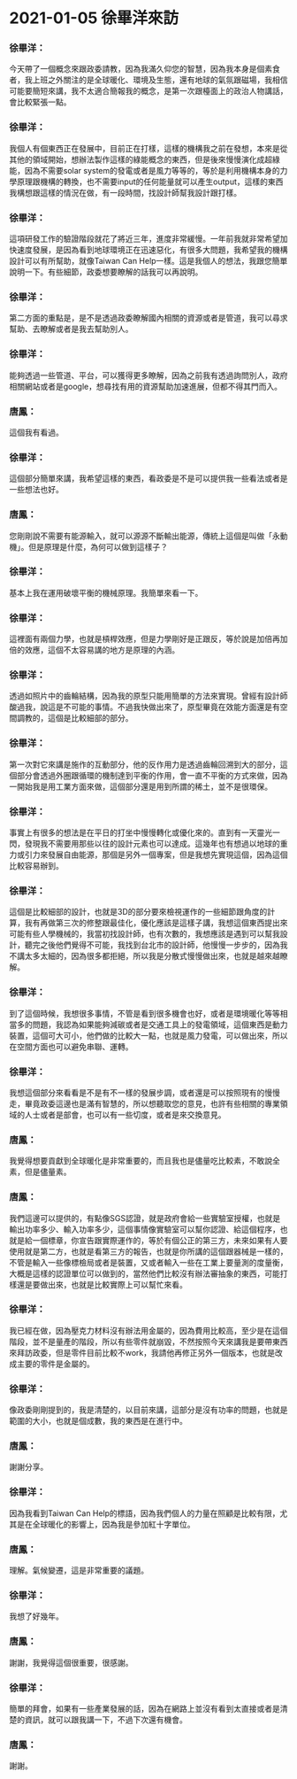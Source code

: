 # 2021-01-05 徐畢洋來訪

### 徐畢洋：
今天帶了一個概念來跟政委請教，因為我滿久仰您的智慧，因為我本身是個素食者，我上班之外關注的是全球暖化、環境及生態，還有地球的氣氛跟磁場，我相信可能要簡短來講，我不太適合簡報我的概念，是第一次跟檯面上的政治人物講話，會比較緊張一點。

### 徐畢洋：
我個人有個東西正在發展中，目前正在打樣，這樣的機構我之前在發想，本來是從其他的領域開始，想辦法製作這樣的綠能概念的東西，但是後來慢慢演化成超綠能，因為不需要solar system的發電或者是風力等等的，等於是利用機構本身的力學原理跟機構的轉換，也不需要input的任何能量就可以產生output，這樣的東西我構想跟這樣的情況在做，有一段時間，找設計師幫我設計跟打樣。

### 徐畢洋：
這項研發工作的驗證階段就花了將近三年，進度非常緩慢。一年前我就非常希望加快速度發展，是因為看到地球環境正在迅速惡化，有很多大問題，我希望我的機構設計可以有所幫助，就像Taiwan Can Help一樣。這是我個人的想法，我跟您簡單說明一下。有些細節，政委想要瞭解的話我可以再說明。

### 徐畢洋：
第二方面的重點是，是不是透過政委瞭解國內相關的資源或者是管道，我可以尋求幫助、去瞭解或者是我去幫助別人。

### 徐畢洋：
能夠透過一些管道、平台，可以獲得更多瞭解，因為之前我有透過詢問別人，政府相關網站或者是google，想尋找有用的資源幫助加速進展，但都不得其門而入。

### 唐鳳：
這個我有看過。

### 徐畢洋：
這個部分簡單來講，我希望這樣的東西，看政委是不是可以提供我一些看法或者是一些想法也好。

### 唐鳳：
您剛剛說不需要有能源輸入，就可以源源不斷輸出能源，傳統上這個是叫做「永動機」。但是原理是什麼，為何可以做到這樣子？

### 徐畢洋：
基本上我在運用破壞平衡的機械原理。我簡單來看一下。

### 徐畢洋：
這裡面有兩個力學，也就是槓桿效應，但是力學剛好是正跟反，等於說是加倍再加倍的效應，這個不太容易講的地方是原理的內涵。

### 徐畢洋：
透過如照片中的齒輪結構，因為我的原型只能用簡單的方法來實現。曾經有設計師酸過我，說這是不可能的事情。不過我快做出來了，原型畢竟在效能方面還是有空間調教的，這個是比較細部的部分。

### 徐畢洋：
第一次對它來講是施作的互動部分，他的反作用力是透過齒輪回溯到大的部分，這個部分會透過外圈跟循環的機制達到平衡的作用，會一直不平衡的方式來做，因為一開始我是用工業方面來做，這個部分還是用到所謂的稀土，並不是很環保。

### 徐畢洋：
事實上有很多的想法是在平日的打坐中慢慢轉化或優化來的。直到有一天靈光一閃，發現我不需要用那些以往的設計元素也可以達成。這幾年也有想過以地球的重力或引力來發展自由能源，那個是另外一個專案，但是我想先實現這個，因為這個比較容易辦到。

### 徐畢洋：
這個是比較細部的設計，也就是3D的部分要來檢視運作的一些細節跟角度的計算，我有再做第三次的修整跟最佳化，優化應該是這樣子講，我想這個東西提出來可能有些人學機械的，我當初找設計師，也有次數的，我想應該是遇到可以幫我設計，聽完之後他們覺得不可能，我找到台北市的設計師，他慢慢一步步的，因為我不講太多太細的，因為很多都拒絕，所以我是分散式慢慢做出來，也就是越來越瞭解。

### 徐畢洋：
到了這個時候，我想很多事情，不管是看到很多機會也好，或者是環境暖化等等相當多的問題，我認為如果能夠減碳或者是交通工具上的發電領域，這個東西是動力裝置，這個可大可小，他們做的比較大一點，也就是風力發電，可以做出來，所以在空間方面也可以避免串聯、運轉。

### 徐畢洋：
我想這個部分來看看是不是有不一樣的發展步調，或者還是可以按照現有的慢慢走，畢竟政委這邊也是滿有智慧的，所以想聽取您的意見，也許有些相關的專業領域的人士或者是部會，也可以有一些切度，或者是來交換意見。

### 唐鳳：
我覺得想要貢獻到全球暖化是非常重要的，而且我也是儘量吃比較素，不敢說全素，但是儘量素。

### 唐鳳：
我們這邊可以提供的，有點像SGS認證，就是政府會給一些實驗室授權，也就是輸出功率多少、輸入功率多少，這個事情像實驗室可以幫你認證、給這個程序，也就是給一個標章，你宣告跟實際運作的，等於有個公正的第三方，未來如果有人要使用就是第二方，也就是看第三方的報告，也就是你所講的這個跟器械是一樣的，不管是輸入一些像標檢局或者是裝置，又或者輸入一些在工業上要量測的度量衡，大概是這樣的認證單位可以做到的，當然他們比較沒有辦法審抽象的東西，可能打樣還是要做出來，也就是比較實際上可以幫忙來看。

### 徐畢洋：
我已經在做，因為壓克力材料沒有辦法用金屬的，因為費用比較高，至少是在這個階段，並不是量產的階段，所以有些零件就崩毀，不然按照今天來講我是要帶東西來拜訪政委，但是零件目前比較不work，我請他再修正另外一個版本，也就是改成主要的零件是金屬的。

### 徐畢洋：
像政委剛剛提到的，我是清楚的，以目前來講，這部分是沒有功率的問題，也就是範圍的大小，也就是個成數，我的東西是在進行中。

### 唐鳳：
謝謝分享。

### 徐畢洋：
因為我看到Taiwan Can Help的標語，因為我們個人的力量在照顧是比較有限，尤其是在全球暖化的影響上，因為我是參加紅十字單位。

### 唐鳳：
理解。氣候變遷，這是非常重要的議題。

### 徐畢洋：
我想了好幾年。

### 唐鳳：
謝謝，我覺得這個很重要，很感謝。

### 徐畢洋：
簡單的拜會，如果有一些產業發展的話，因為在網路上並沒有看到太直接或者是清楚的資訊，就可以跟我講一下，不過下次還有機會。

### 唐鳳：
謝謝。

